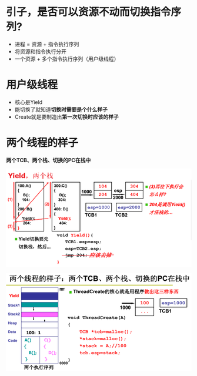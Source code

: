 # 引子，是否可以资源不动而切换指令序列?
- 进程 = 资源 + 指令执行序列
- 将资源和指令执行分开
- 一个资源 + 多个指令执行序列（用户级线程）
# 用户级线程
- 核心是Yield
- 能切换了就知道**切换时需要是个什么样子**
- Create就是要制造出**第一次切换时应该的样子**
# 两个线程的样子
**两个TCB、两个栈、切换的PC在栈中**

![](../photo/Pasted%20image%2020230825112659.png)

![](../photo/Pasted%20image%2020230825112754.png)
